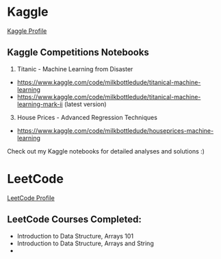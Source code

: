 # Kaggle
[Kaggle Profile](https://www.kaggle.com/milkbottledude)
## Kaggle Competitions Notebooks
1) Titanic - Machine Learning from Disaster
  - https://www.kaggle.com/code/milkbottledude/titanical-machine-learning
  - https://www.kaggle.com/code/milkbottledude/titanical-machine-learning-mark-ii (latest version)

3) House Prices - Advanced Regression Techniques
  - https://www.kaggle.com/code/milkbottledude/houseprices-machine-learning

Check out my Kaggle notebooks for detailed analyses and solutions :)

# LeetCode
[LeetCode Profile](https://leetcode.com/u/milkbottledude/)
## LeetCode Courses Completed:
- Introduction to Data Structure, Arrays 101
- Introduction to Data Structure, Arrays and String
- 
